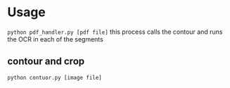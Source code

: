 # Usage
`python pdf_handler.py [pdf file]`
this process calls the contour and runs the OCR in each of the segments

## contour and crop
`python contuor.py [image file]`
